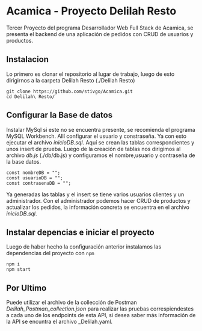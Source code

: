 # Acamica - Proyecto Delilah Resto
Tercer Proyecto del programa Desarrollador Web Full Stack de Acamica, se presenta el backend de una aplicación de pedidos con CRUD de usuarios y productos.

## Instalacion
Lo primero es clonar el repositorio al lugar de trabajo, luego de esto dirigirnos a la carpeta Delilah Resto (./Delilah Resto)
```
git clone https://github.com/stivgo/Acamica.git
cd Delilah\ Resto/
```
## Configurar la Base de datos
Instalar MySql si este no se encuentra presente, se recomienda el programa MySQL Workbench. Allí configurar el usuario y constraseña. Ya con esto ejecutar el archivo _inicioDB.sql_. Aquí se crean las tablas correspondientes y unos insert de prueba.
Luego de la creación de tablas nos dirigimos al archivo _db.js_ (./db/db.js) y configuramos el nombre,usuario y contraseña de la base datos.

```
const nombreDB = "";
const usuarioDB = "";
const contrasenaDB = "";
```
Ya generadas las tablas y el insert se tiene varios usuarios clientes y un administrador. Con el administrador podemos hacer CRUD de productos y actualizar los pedidos, la información concreta se encuentra en el archivo _inicioDB.sql_.

## Instalar depencias e iniciar el proyecto
Luego de haber hecho la configuración anterior instalamos las dependencias del proyecto con `npm`
```
npm i
npm start
```

## Por Ultimo
Puede utilizar el archivo de la collección de Postman _Delilah_Postman_collection.json_ para realizar las pruebas correspiendestes a cada uno de los endpoints de esta API, si desea saber más información de la API se encuntra el archivo _Delilah.yaml.
